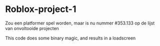 # Roblox-project-1
Zou een platformer spel worden, maar is nu nummer #353.133 op de lijst van onvoltooide projecten

This code does some binary magic, and results in a loadscreen

